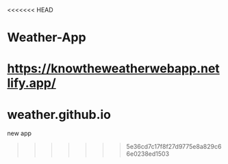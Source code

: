 <<<<<<< HEAD
# Weather-App

https://knowtheweatherwebapp.netlify.app/
=======
# weather.github.io
new app
>>>>>>> 5e36cd7c17f8f27d9775e8a829c66e0238ed1503
